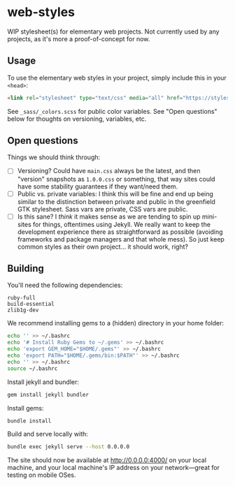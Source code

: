 # web-styles

WIP stylesheet(s) for elementary web projects. Not currently used by any projects, as it's more a proof-of-concept for now.

## Usage

To use the elementary web styles in your project, simply include this in your `<head>`:

```html
<link rel="stylesheet" type="text/css" media="all" href="https://styles.elementary.io/main.css" />
```

See `_sass/_colors.scss` for public color variables. See "Open questions" below for thoughts on versioning, variables, etc.

## Open questions

Things we should think through:

- [ ] Versioning? Could have `main.css` always be the latest, and then "version" snapshots as `1.0.0.css` or something, that way sites could have some stability guarantees if they want/need them.
- [ ] Public vs. private variables: I think this will be fine and end up being similar to the distinction between private and public in the greenfield GTK stylesheet. Sass vars are private, CSS vars are public.
- [ ] Is this sane? I _think_ it makes sense as we are tending to spin up mini-sites for things, oftentimes using Jekyll. We really want to keep the development experience there as straightforward as possible (avoiding frameworks and package managers and that whole mess). So just keep common styles as their own project… it should work, right?

## Building

You'll need the following dependencies:
```
ruby-full
build-essential
zlib1g-dev
```

We recommend installing gems to a (hidden) directory in your home folder:
```bash
echo '' >> ~/.bashrc
echo '# Install Ruby Gems to ~/.gems' >> ~/.bashrc
echo 'export GEM_HOME="$HOME/.gems"' >> ~/.bashrc
echo 'export PATH="$HOME/.gems/bin:$PATH"' >> ~/.bashrc
echo '' >> ~/.bashrc
source ~/.bashrc
```

Install jekyll and bundler:
```bash
gem install jekyll bundler
```

Install gems:
```bash
bundle install
```

Build and serve locally with:
```bash
bundle exec jekyll serve --host 0.0.0.0
```

The site should now be available at http://0.0.0.0:4000/ on your local machine, and your local machine's IP address on your network—great for testing on mobile OSes.
